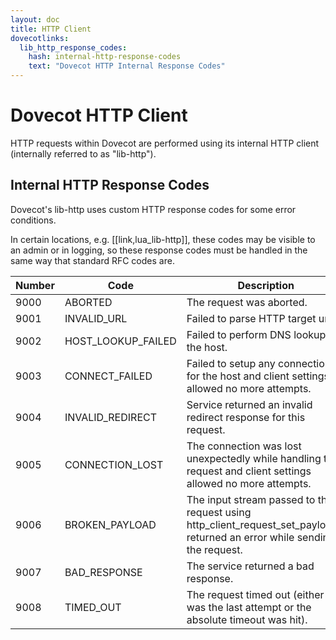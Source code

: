 ```yaml
---
layout: doc
title: HTTP Client
dovecotlinks:
  lib_http_response_codes:
    hash: internal-http-response-codes
    text: "Dovecot HTTP Internal Response Codes"
---
```


# Dovecot HTTP Client

HTTP requests within Dovecot are performed using its internal HTTP client
(internally referred to as "lib-http").

## Internal HTTP Response Codes

Dovecot's lib-http uses custom HTTP response codes for some error
conditions.

In certain locations, e.g. [[link,lua_lib-http]], these codes may be visible
to an admin or in logging, so these response codes must be handled in the
same way that standard RFC codes are.

| Number | Code | Description |
| ------ | ---- | ----------- |
| 9000 | ABORTED | The request was aborted. |
| 9001 | INVALID_URL | Failed to parse HTTP target url. |
| 9002 | HOST_LOOKUP_FAILED | Failed to perform DNS lookup for the host. |
| 9003 | CONNECT_FAILED | Failed to setup any connection for the host and client settings allowed no more attempts. |
| 9004 | INVALID_REDIRECT | Service returned an invalid redirect response for this request. |
| 9005 | CONNECTION_LOST | The connection was lost unexpectedly while handling the request and client settings allowed no more attempts. |
| 9006 | BROKEN_PAYLOAD | The input stream passed to the request using http_client_request_set_payload() returned an error while sending the request. |
| 9007 | BAD_RESPONSE | The service returned a bad response. |
| 9008 | TIMED_OUT | The request timed out (either this was the last attempt or the absolute timeout was hit). |
